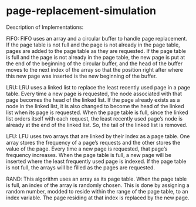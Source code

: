 # page-replacement-simulation

Description of Implementations:

FIFO: FIFO uses an array and a circular buffer to handle page replacement. If the page table is not full and the page is not already in the page table, pages are added to the page table as they are requested. If the page table is full and the page is not already in the page table, the new page is put at the end of the beginning of the circular buffer, and the head of the buffer moves to the next index of the array so that the position right after where this new page was inserted is the new beginning of the buffer. 

LRU: LRU uses a linked list to replace the least recently used page in a page table. Every time a new page is requested, the node associated with that page becomes the head of the linked list. If the page already exists as a node in the linked list, it is also changed to become the head of the linked list when its page is requested. When the page table is full, since the linked list orders itself with each request, the least recently used page’s node is already at the end of the linked list. So, the tail of the linked list is removed. 

LFU: LFU uses two arrays that are linked by their index as a page table. One array stores the frequency of a page’s requests and the other stores the value of the page. Every time a new page is requested, that page’s frequency increases. When the page table is full, a new page will be inserted where the least frequently used page is indexed. If the page table is not full, the arrays will be filled as the pages are requested. 

RAND: This algorithm uses an array as its page table. When the page table is full, an index of the array is randomly chosen. This is done by assigning a random number, modded to reside within the range of the page table, to an index variable. The page residing at that index is replaced by the new page. 
